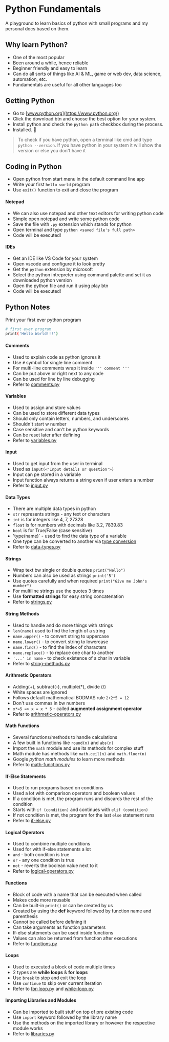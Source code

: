 # Python Fundamentals

A playground to learn basics of python with small programs and my personal docs based on them.

## Why learn Python?

- One of the most popular
- Been around a while, hence reliable
- Beginner friendly and easy to learn
- Can do all sorts of things like AI & ML, game or web dev, data science, automation, etc.
- Fundamentals are useful for all other languages too

## Getting Python

- Go to [www.python.org](https://www.python.org/)
- Click the download btn and choose the best option for your system.
- Install python and check the `python path` checkbox during the process.
- Installed. 🚀

> To check if you have python, open a terminal like cmd and type `python --version`. If you have python in your system it will show the version or else you don't have it

## Coding in Python

- Open python from start menu in the default command line app
- Write your first `hello world` program
- Use `exit()` function to exit and close the program

#### Notepad

- We can also use notepad and other text editors for writing python code
- Simple open notepad and write some python code
- Save the file with `.py` extension which stands for python
- Open terminal and type `python <saved file's full path>`
- Code will be executed!

#### IDEs

- Get an IDE like VS Code for your system
- Open vscode and configure it to look pretty
- Get the `python` extension by microsoft
- Select the python intrepreter using command palette and set it as downloaded python version
- Open the python file and run it using play btn
- Code will be executed!

## Python Notes

Print your first ever python program

```bash
# first ever program
print('Hello World!!!')
```

#### Comments

- Used to explain code as python ignores it
- Use `#` symbol for single line comment
- For multi-line comments wrap it inside `''' comment '''`
- Can be put above or right next to any code
- Can be used for line by line debugging
- Refer to [comments.py](./comments.py)

#### Variables

- Used to assign and store values
- Can be used to store different data types
- Should only contain letters, numbers, and underscores
- Shouldn't start w number
- Case sensitive and can't be python keywords
- Can be reset later after defining
- Refer to [variables.py](./variables.py)

#### Input

- Used to get input from the user in terminal
- Used as `input(<'Input details or question'>)`
- Input can pe stored in a variable
- Input function always returns a string even if user enters a number
- Refer to [input.py](./input.py)

#### Data Types

- There are multiple data types in python
- `str` represents strings - any text or characters
- `int` is for integers like 4, 7, 27328
- `float` is for numbers with decimals like 3.2, 7839.83
- `bool` is for True/False (case sensitive)
- 'type(name)` - used to find the data type of a variable
- One type can be converted to another via [type conversion](./type-conversion.py)
- Refer to [data-types.py](./data-types.py)

#### Strings

- Wrap text bw single or double quotes `print("Hello")`
- Numbers can also be used as strings `print('5')`
- Use quotes carefully and when required `print("Give me John's number")`
- For multiline strings use the quotes 3 times
- Use **formatted strings** for easy string concatenation
- Refer to [strings.py](./strings.py)

#### String Methods

- Used to handle and do more things with strings
- `len(name)` used to find the length of a string
- `name.upper()` - to convert string to uppercase
- `name.lower()` - to convert string to lowercase
- `name.find()` - to find the index of characters
- `name.replace()` - to replace one char to another
- `'...' in name` - to check existence of a char in variable
- Refer to [string-methods.py](./string-methods.py)

#### Arithmetic Operators

- Adding(+), subtract(-), multiple(\*), divide (/)
- White spaces are ignored
- Follows default mathematical BODMAS rule `2+2*5 = 12`
- Don't use commas in bw numbers
- `x*=5 => x = x * 5` - called **augmented assignment operator**
- Refer to [arithmetic-operators.py](./arithmetic-operators.py)

#### Math Functions

- Several functions/methods to handle calculations
- A few built in functions like `round(n)` and `abs(n)`
- Import the `math` module and use its methods for complex stuff
- Math module has methods like `math.ceil(n)` and `math.floor(n)`
- Google _python <version> math modules_ to learn more methods
- Refer to [math-functions.py](./math-functions.py)

#### If-Else Statements

- Used to run programs based on conditions
- Used a lot with comparison operators and boolean values
- If a condition is met, the program runs and discards the rest of the condition
- Starts with `if (condition)` and continues with `elif (condition)`
- If not condition is met, the program for the last `else` statement runs
- Refer to [if-else.py](./if-else.py)

#### Logical Operators

- Used to combine multiple conditions
- Used for with if-else statements a lot
- `and` - both condition is true
- `or` - any one condition is true
- `not` - reverts the boolean value next to it
- Refer to [logical-operators.py](./logical-operators.py)

#### Functions

- Block of code with a name that can be executed when called
- Makes code more reusable
- Can be built-in `print()` or can be created by us
- Created by using the **def** keyword followed by function name and parenthesis
- Cannot be called before defining it
- Can take arguments as function parameters
- If-else statements can be used inside functions
- Values can also be returned from function after executions
- Refer to [functions.py](./functions.py)

#### Loops

- Used to executed a block of code multiple times
- 2 types are **while loops** & **for loops**
- Use `break` to stop and exit the loop
- Use `continue` to skip over current iteration
- Refer to [for-loop.py](./for-loop.py) and [while-loop.py](./while-loop.py)

#### Importing Libraries and Modules

- Can be imported to built stuff on top of pre existing code
- Use `import` keyword followed by the library name
- Use the methods on the imported library or however the respective module works
- Refer to [libraries.py](./libraries.py)
